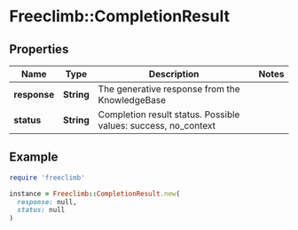 # Freeclimb::CompletionResult

## Properties

| Name | Type | Description | Notes |
| ---- | ---- | ----------- | ----- |
| **response** | **String** | The generative response from the KnowledgeBase |  |
| **status** | **String** | Completion result status. Possible values: success, no_context |  |

## Example

```ruby
require 'freeclimb'

instance = Freeclimb::CompletionResult.new(
  response: null,
  status: null
)
```

